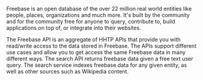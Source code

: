 Freebase is an open database of the over 22 million real world entities like people, places, organizations and much more. It's built by the community and for the community free for anyone to query, contribute to, build applications on top of, or integrate into their websites.

The Freebase API is an aggregate of HHTP APIs that provide you with read/write access to the data stored in Freebase. The APIs support different use cases and allow you to get access the same Freebase data in many different ways. The search API returns freebase data given a free text user query. The search service indexes freebase data for any given entity, as well as other sources such as Wikipedia content.
